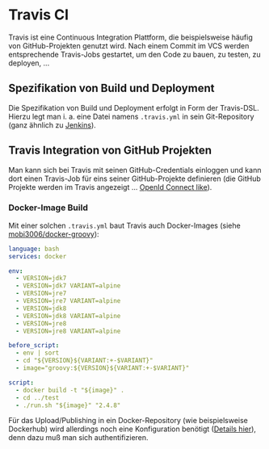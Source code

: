 # Travis CI

Travis ist eine Continuous Integration Plattform, die beispielsweise häufig von GitHub-Projekten genutzt wird. Nach einem Commit im VCS werden entsprechende Travis-Jobs gestartet, um den Code zu bauen, zu testen, zu deployen, ...

## Spezifikation von Build und Deployment

Die Spezifikation von Build und Deployment erfolgt in Form der Travis-DSL. Hierzu legt man i. a. eine Datei namens `.travis.yml` in sein Git-Repository (ganz ähnlich zu [Jenkins](jenkins.md)).

## Travis Integration von GitHub Projekten

Man kann sich bei Travis mit seinen GitHub-Credentials einloggen und kann dort einen Travis-Job für eins seiner GitHub-Projekte definieren (die GitHub Projekte werden im Travis angezeigt ... [OpenId Connect like](openIDconnect.md)).

### Docker-Image Build

Mit einer solchen `.travis.yml` baut Travis auch Docker-Images (siehe [mobi3006/docker-groovy](https://github.com/mobi3006/docker-groovy/blob/master/.travis.yml)):

```yml
language: bash
services: docker

env:
  - VERSION=jdk7
  - VERSION=jdk7 VARIANT=alpine
  - VERSION=jre7
  - VERSION=jre7 VARIANT=alpine
  - VERSION=jdk8
  - VERSION=jdk8 VARIANT=alpine
  - VERSION=jre8
  - VERSION=jre8 VARIANT=alpine

before_script:
  - env | sort
  - cd "${VERSION}${VARIANT:+-$VARIANT}"
  - image="groovy:${VERSION}${VARIANT:+-$VARIANT}"

script:
  - docker build -t "${image}" .
  - cd ../test
  - ./run.sh "${image}" "2.4.8"
```

Für das Upload/Publishing in ein Docker-Repository (wie beispielsweise Dockerhub) wird allerdings noch eine Konfiguration benötigt ([Details hier](https://docs.travis-ci.com/user/docker/#Pushing-a-Docker-Image-to-a-Registry)), denn dazu muß man sich authentifizieren.